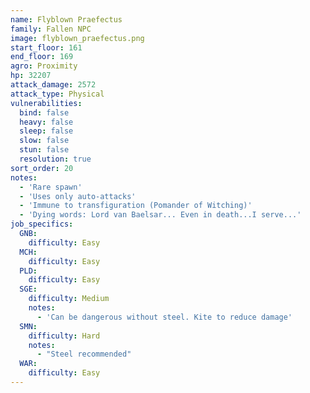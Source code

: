 ```yaml
---
name: Flyblown Praefectus
family: Fallen NPC
image: flyblown_praefectus.png
start_floor: 161
end_floor: 169
agro: Proximity
hp: 32207
attack_damage: 2572
attack_type: Physical
vulnerabilities:
  bind: false
  heavy: false
  sleep: false
  slow: false
  stun: false
  resolution: true
sort_order: 20
notes:
  - 'Rare spawn'
  - 'Uses only auto-attacks'
  - 'Immune to transfiguration (Pomander of Witching)'
  - 'Dying words: Lord van Baelsar... Even in death...I serve...'
job_specifics:
  GNB:
    difficulty: Easy
  MCH:
    difficulty: Easy
  PLD:
    difficulty: Easy
  SGE:
    difficulty: Medium
    notes:
      - 'Can be dangerous without steel. Kite to reduce damage'
  SMN:
    difficulty: Hard
    notes:
      - "Steel recommended"
  WAR:
    difficulty: Easy
---
```

